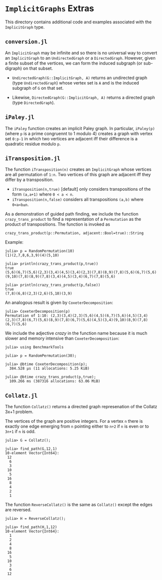 # `ImplicitGraphs` Extras

This directory contains additional code and examples associated with the `ImplicitGraph` type.

## `conversion.jl`



An `ImplicitGraph` may be infinite and so there is no universal way to convert an `ImplicitGraph` to an `UndirectedGraph` or a `DirectedGraph`. However, given a finite subset of the vertices, we can form the induced subgraph (or sub-digraph) on that subset.

* `UndirectedGraph(G::ImplicitGraph, A)` returns an undirected graph 
  (type `UndirectedGraph`) whose 
  vertex set is `A` and is the induced subgraph of `G` on that set.

* Likewise, `DirectedGraph(G::ImplicitGraph, A)` returns a directed graph 
  (type `DirectedGraph`).



## `iPaley.jl`

The `iPaley` function creates an implicit Paley graph. In particular, `iPaley(p)` 
(where `p` is a prime congruennt to 1 modulo 4) creates a graph with vertex set `0:p-1` 
in which two vertices are adjacent iff their difference is a quadratic residue modulo `p`.


## `iTransposition.jl`

The function `iTransposition(n)` creates an `ImplicitGraph` whose vertices
are all permutation of `1:n`. Two vertices of this graph are adjacent iff
they differ by a transposition.

* `iTransposition(n,true)` [default] only considers transpositions of the form `(a,a+1)` where `0 < a < n`.
* `iTransposition(n,false)` considers all transpositions `(a,b)` where `0<a<b≤n`.

As a demonstration of guided path finding, we include the function `crazy_trans_product` 
to find a representation of a `Permutation` as the product of transpositions. 
The function is invoked as


`crazy_trans_product(p::Permutation, adjacent::Bool=true)::String`

Example:
```
julia> p = RandomPermutation(10)
(1)(2,7,8,6,3,9)(4)(5,10)

julia> println(crazy_trans_product(p,true))
true
(5,6)(6,7)(5,6)(2,3)(3,4)(4,5)(3,4)(2,3)(7,8)(8,9)(7,8)(5,6)(6,7)(5,6)(9,10)(7,8)(8,9)(7,8)(3,4)(4,5)(3,4)(6,7)(7,8)(5,6)

julia> println(crazy_trans_product(p,false))
true
(7,8)(6,8)(2,3)(2,6)(5,10)(3,9)
```

An analogous result is given by `CoxeterDecomposition`:
```
julia> CoxeterDecomposition(p)
Permutation of 1:10: (2,3)(3,4)(2,3)(5,6)(4,5)(6,7)(5,6)(4,5)(3,4)(2,3)(7,8)(6,7)(5,6)(8,9)(7,8)(6,7)(5,6)(4,5)(3,4)(9,10)(8,9)(7,8)(6,7)(5,6)
```

We include the adjective *crazy* in the function name because it is much slower and 
memory intensive than `CoxeterDecomposition`:
```
julia> using BenchmarkTools

julia> p = RandomPermutation(30);

julia> @btime CoxeterDecomposition(p);
  384.528 μs (11 allocations: 5.25 KiB)

julia> @btime crazy_trans_product(p,true);
  109.266 ms (387316 allocations: 63.06 MiB)
```

## `Collatz.jl`

The function `Collatz()` returns a directed graph represenation of the Collatz 3x+1 problem.

The vertices of the graph are positive integers. For a vertex `n`
there is exactly one edge emerging from `n` pointing either to
`n÷2` if `n` is even or to `3n+1` if `n` is odd.

```
julia> G = Collatz();

julia> find_path(G,12,1)
10-element Vector{Int64}:
 12
  6
  3
 10
  5
 16
  8
  4
  2
  1
```

The function `ReverseCollatz()` is the same as `Collatz()` except the edges are reversed.

```
julia> H = ReverseCollatz();

julia> find_path(H,1,12)
10-element Vector{Int64}:
  1
  2
  4
  8
 16
  5
 10
  3
  6
 12
 ```

